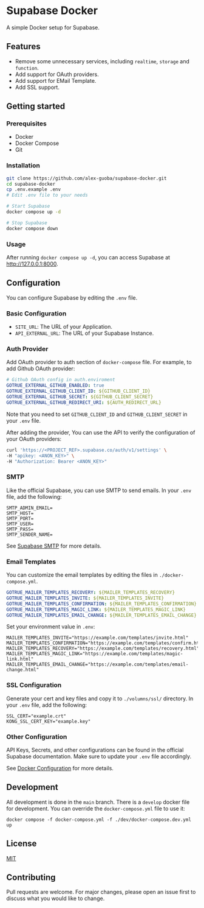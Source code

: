 # Supabase Docker

A simple Docker setup for Supabase.

## Features

- Remove some unnecessary services, including `realtime`, `storage` and `function`.
- Add support for OAuth providers.
- Add support for EMail Template.
- Add SSL support.

## Getting started

### Prerequisites

- Docker
- Docker Compose
- Git

### Installation

```bash
git clone https://github.com/alex-guoba/supabase-docker.git
cd supabase-docker
cp .env.example .env
# Edit .env file to your needs

# Start Supabase
docker compose up -d

# Stop Supabase
docker compose down
```

### Usage

After running `docker compose up -d`, you can access Supabase at http://127.0.0.1:8000.

## Configuration

You can configure Supabase by editing the `.env` file.

### Basic Configuration

- `SITE_URL`: The URL of your Application.
- `API_EXTERNAL_URL`: The URL of your Supabase Instance.

### Auth Provider

Add OAuth provider to auth section of  `docker-compose` file. For example, to add Github OAuth provider:

```yaml
# Github OAuth config in auth.enviroment
GOTRUE_EXTERNAL_GITHUB_ENABLED: true
GOTRUE_EXTERNAL_GITHUB_CLIENT_ID: ${GITHUB_CLIENT_ID}
GOTRUE_EXTERNAL_GITHUB_SECRET: ${GITHUB_CLIENT_SECRET}
GOTRUE_EXTERNAL_GITHUB_REDIRECT_URI: ${AUTH_REDIRECT_URL}
```

Note that you need to set `GITHUB_CLIENT_ID` and `GITHUB_CLIENT_SECRET` in your `.env` file.

After adding the provider, You can use the API to verify the configuration of your OAuth providers:

```bash
curl 'https://<PROJECT_REF>.supabase.co/auth/v1/settings' \
-H "apikey: <ANON_KEY>" \
-H "Authorization: Bearer <ANON_KEY>"
```

### SMTP

Like the official Supabase, you can use SMTP to send emails. In your `.env` file, add the following:

```shell
SMTP_ADMIN_EMAIL=
SMTP_HOST=
SMTP_PORT=
SMTP_USER=
SMTP_PASS=
SMTP_SENDER_NAME=
```

See [Supabase SMTP](https://supabase.com/docs/guides/auth/auth-smtp) for more details.

### Email Templates

You can customize the email templates by editing the files in `./docker-compose.yml`.


```yml
GOTRUE_MAILER_TEMPLATES_RECOVERY: ${MAILER_TEMPLATES_RECOVERY}
GOTRUE_MAILER_TEMPLATES_INVITE: ${MAILER_TEMPLATES_INVITE}
GOTRUE_MAILER_TEMPLATES_CONFIRMATION: ${MAILER_TEMPLATES_CONFIRMATION}
GOTRUE_MAILER_TEMPLATES_MAGIC_LINK: ${MAILER_TEMPLATES_MAGIC_LINK}
GOTRUE_MAILER_TEMPLATES_EMAIL_CHANGE: ${MAILER_TEMPLATES_EMAIL_CHANGE}
```

Set your environment value in `.env`:

```shell
MAILER_TEMPLATES_INVITE="https://example.com/templates/invite.html"
MAILER_TEMPLATES_CONFIRMATION="https://example.com/templates/confirm.html"
MAILER_TEMPLATES_RECOVERY="https://example.com/templates/recovery.html"
MAILER_TEMPLATES_MAGIC_LINK="https://example.com/templates/magic-link.html"
MAILER_TEMPLATES_EMAIL_CHANGE="https://example.com/templates/email-change.html"
```

### SSL Configuration

Generate your cert and key files and copy it to `./volumns/ssl/` directory. In your `.env` file, add the following:

```shell
SSL_CERT="example.crt"
KONG_SSL_CERT_KEY="example.key"
```

### Other Configuration

API Keys, Secrets, and other configurations can be found in the official Supabase documentation. Make sure to update your `.env` file accordingly.

See [Docker Configuration](https://supabase.com/docs/guides/self-hosting/docker) for more details.


## Development

All development is done in the `main` branch.
There is a `develop` docker file for development. You can override the `docker-compose.yml` file to use it:

```
docker compose -f docker-compose.yml -f ./dev/docker-compose.dev.yml up
```

## License

[MIT](https://choosealicense.com/licenses/mit/)

## Contributing

Pull requests are welcome. For major changes, please open an issue first to discuss what you would like to change.

